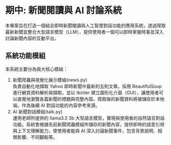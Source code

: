 # 期中: 新聞閱讀與 AI 討論系統
本專案旨在打造一個結合即時新聞閱讀與人工智慧對話功能的應用系統，透過爬取最新新聞並整合大型語言模型（LLM），提供使用者一個可以即時掌握時事並深入討論新聞內容的互動平台。<br>
## 系統功能模組
本系統主要分為兩大核心模組：<br>
1. 新聞爬蟲與視覺化展示模組(news.py)<br>
負責自動化地擷取 Yahoo 即時新聞中最新的五則文章。採用 BeautifulSoup 進行網頁資料解析與擷取，並以 tkinter 建立圖形化介面（GUI），讓使用者可以直覺地瀏覽各篇新聞的標題與完整內容。爬取後的新聞資料將被儲存於本地端，作為後續 AI 對話功能的內容參考來源。
2. AI 新聞對話模組(talk.py)<br>
運用老師所提供的 llama3.2 3b 大型語言模型，實現與使用者的自然語言對話功能。系統會根據先前新聞爬蟲模組所儲存的新聞內容，提供即時的語意引用與上下文理解能力，使使用者能與 AI 深入討論新聞事件，包含背景說明、相關影響、不同觀點等。
